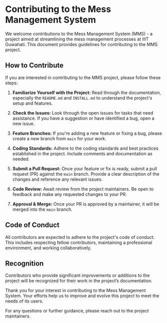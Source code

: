 # Contributing to the Mess Management System

We welcome contributions to the Mess Management System (MMS) - a project aimed at streamlining the mess management processes at IIIT Guwahati. This document provides guidelines for contributing to the MMS project.

## How to Contribute

If you are interested in contributing to the MMS project, please follow these steps:

1. **Familiarize Yourself with the Project:**
   Read through the documentation, especially the `README.md` and `INSTALL.md` to understand the project's setup and features.

2. **Check the Issues:**
   Look through the open issues for tasks that need assistance. If you have a suggestion or have identified a bug, open a new issue.

3. **Feature Branches:**
   If you're adding a new feature or fixing a bug, please create a new branch from `main` for your work.

4. **Coding Standards:**
   Adhere to the coding standards and best practices established in the project. Include comments and documentation as needed.

5. **Submit a Pull Request:**
   Once your feature or fix is ready, submit a pull request (PR) against the `main` branch. Provide a clear description of the changes and reference any relevant issues.

6. **Code Review:**
   Await review from the project maintainers. Be open to feedback and make any requested changes to your PR.

7. **Approval & Merge:**
   Once your PR is approved by a maintainer, it will be merged into the `main` branch.

## Code of Conduct

All contributors are expected to adhere to the project's code of conduct. This includes respecting fellow contributors, maintaining a professional environment, and working collaboratively.

## Recognition

Contributors who provide significant improvements or additions to the project will be recognized for their work in the project’s documentation.

Thank you for your interest in contributing to the Mess Management System. Your efforts help us to improve and evolve this project to meet the needs of its users.

For any questions or further guidance, please reach out to the project maintainers.
